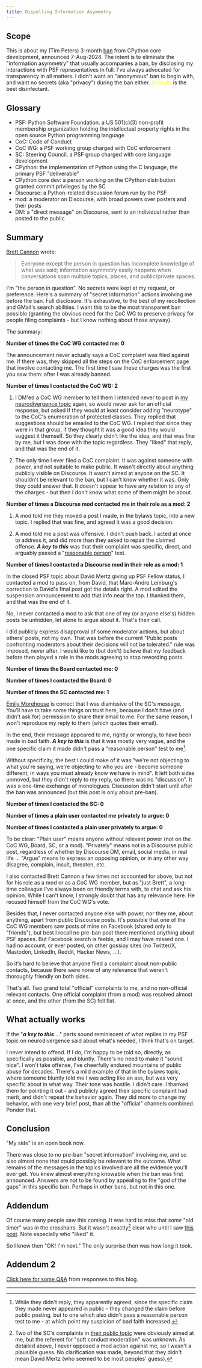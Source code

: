 ```yaml
---
title: Dispelling Information Asymmetry
---
```


Scope
-----
This is about my (Tim Peters) 3-month [ban](https://discuss.python.org/t/three-month-suspension-for-a-core-developer/60250) from CPython core development, announced 7-Aug-2024. The intent is to eliminate the "information asymmetry" that usually accompanies a ban, by disclosing my interactions with PSF representatives in full. I've always advocated for transparency in all matters. I didn't want an "anonymous" ban to begin with, and want no secrets (aka "privacy") during the ban either. <font color="yellow">Sunlight</font> is the best disinfectant.

Glossary
--------
- PSF: Python Software Foundation. a US 501(c)(3) non-profit membership organization holding the intellectual property rights in the open source Python programming language
- CoC: Code of Conduct
- CoC WG: a PSF working group charged with CoC enforcement
- SC: Steering Council, a PSF group charged with core language development
- CPython: the implementation of Python using the C language, the primary PSF "deliverable"
- CPython core dev: a person working on the CPython distribution granted commit privileges by the SC
- Discourse: a Python-related discussion forum run by the PSF
- mod: a moderator on Discourse, with broad powers over posters and their posts
- DM: a "direct message" on Discourse, sent to an individual rather than posted to the public

Summary
-------

[Brett Cannon](https://discuss.python.org/t/three-month-suspension-for-a-core-developer/60250/7) wrote:

> Everyone except the person in question has incomplete knowledge of what was said; information asymmetry easily happens when conversations span multiple topics, places, and public/private spaces.

I'm "the person in question". No secrets were kept at my
request, or preference. Here's a summary of "secret information"
actions involving me before the ban. Full disclosure. It's exhaustive,
to the best of my recollection and GMail's search abilities. I want
this to be the most transparent ban possible (granting the obvious
need for the CoC WG to preserve privacy for people filing complaints -
but I know nothing about those anyway).

The summary:

**Number of times the CoC WG contacted me: 0**

The announcement never actually says a CoC complaint
was filed against me. If there was, they skipped all the steps on the
CoC enforcement page that involve contacting me. The first time I saw
these charges was the first you saw them: after I was already banned.

**Number of times I contacted the CoC WG: 2**
1. I DM'ed a CoC WG member to tell them I intended never to post in [my
neurodivergence topic](https://discuss.python.org/t/how-can-we-better-support-neurodivergent-newcomers-to-the-community/58724) again,
so would never ask for an official
response, but asked if they would at least consider adding "neurotype"
to the CoC's enumeration of protected classes. They replied that
suggestions should be emailed to the CoC WG. I replied that since they
were in that group, if they thought it was a good idea they would
suggest it themself. So they clearly didn't like the idea, and that
was fine by me, but I was done with the topic regardless. They "liked"
that reply, and that was the end of it.

2. The only time I ever filed a CoC complaint. It was against someone
with power, and not suitable to make public. It wasn't directly about
anything publicly visible on Discourse. It wasn't aimed at anyone on
the SC. It shouldn't be relevant to the ban, but I can't know whether
it was. Only they could answer that. It doesn't appear to have any
relation to any of the charges - but then I don't know what some of
them might be about.

**Number of times a Discourse mod contacted me in their role as a mod: 2**
1. A mod told me they moved a post I made, in the bylaws topic, into a
new topic. I replied that was fine, and agreed it was a good decision.

2. A mod told me a post was offensive. I didn't push back. I acted at once to
address it, and did more than they asked to repair the claimed offense.
***A key to this*** was that their complaint was specific, direct, and
arguably passed a
"[reasonable person](https://en.wikipedia.org/wiki/Reasonable_person)" test.

**Number of times I contacted a Discourse mod in their role as a mod: 1**

In the closed PSF topic about David Mertz giving up PSF Fellow status,
I contacted a mod to pass on, from David, that Marc-Andre Lemburg's
correction to David's final post got the details right. A mod edited
the suspension announcement to add that info near the top. I thanked
them, and that was the end of it.

No, I never contacted a mod to ask that one of my (or anyone else's)
hidden posts be unhidden, let alone to argue about it. That's their
call.

I did publicly express disapproval of some moderator actions, but
about others' posts, not my own. That was before the current "Public
posts confronting moderators about their decisions will not be
tolerated." rule was imposed, never after. I would like to (but don't)
believe that my feedback before then played a role in the mods
agreeing to stop rewording posts.

**Number of times the Board contacted me: 0**

**Number of times I contacted the Board: 0**

**Number of times the SC contacted me: 1**

[Emily Morehouse](https://discuss.python.org/t/three-month-suspension-for-a-core-developer/60250/18) is correct that I was dismissive of the SC's message. You'll have to take some things on
trust here, because I don't have (and didn't ask for) permission
to share their email to me. For the same reason, I won't
reproduce my reply to them (which quotes their email).

In the end, their message appeared to me, rightly or wrongly,
to have been made in bad faith. ***A key to this***
is that it was mostly very vague, and the one specific claim it made
didn't pass a "reasonable person" test to me[^1].

[^1]: While they didn't reply, they apparently agreed, since the specific claim they made never appeared in public - they changed the claim before public posting, but to one which also didn't pass a reasonable person test to me - at which point my suspicion of bad faith increased.

Without specificity, the best I could make of it was "we're not
objecting to what you're saying, we're objecting to who you are -
become someone different, in ways you must already know we have in
mind". It left both sides unmoved, but they didn't reply to my reply,
so there was no "discussion". It was a one-time exchange of
monologues. Discussion didn't start until after the ban was announced
(but this post is only about pre-ban).

**Number of times I contacted the SC: 0**

**Number of times a plain user contacted me privately to argue: 0**

**Number of times I contacted a plain user privately to argue: 0**

To be clear: "Plain user" means anyone without relevant power (not on the CoC WG,
Board, SC, or a mod).
"Privately" means not in a Discourse public post, regardless of
whether by Discourse DM, email, social media, in real life ...
"Argue" means to express an opposing opinion, or in any other way
disagree, complain, insult, threaten, etc.

I also contacted Brett Cannon a few times not accounted for above, but not
for his role as a mod or as a CoC WG member, but as "just Brett", a
long-time colleague I've always been on friendly terms with, to chat
and ask his opinion. While I can't know, I strongly doubt that has any
relevance here. He recused himself from the CoC WG's vote.

Besides that, I never contacted anyone else with power, nor they me,
about anything, apart from public Discourse posts. It's possible that
one of the CoC WG members saw posts of mine on Facebook (shared only
to "friends"), but best I recall no pre-ban post there mentioned
anything about PSF spaces. But Facebook search is feeble, and I may
have missed one. I had no account, or ever posted, on other gossipy
sites (no Twitter/X, Mastodon, LinkedIn, Reddit, Hacker News, ...).

So it's hard to believe that anyone filed a complaint about non-public
contacts, because there were none of any relevance that weren't
thoroughly friendly on both sides.

That's all. Two grand total "official" complaints to me, and no non-official
relevant contacts. One official complaint (from a mod) was resolved
almost at once, and the other (from the SC) fell flat.

What actually works
-------------------
If the "***a key to this*** ..." parts sound reminiscent of what replies in
my PSF topic on neurodivergence said about what's needed, I think
that's on target.

I never intend to offend. If I do, I'm happy to be told so, directly, as
specifically as possible, and bluntly. There's no need to make it
"sound nice". I won't take offense, I've cheerfully endured mountains
of public abuse for decades. There's a mild example of that in the
bylaws  topic, where someone bluntly told me I was acting like an ass,
but was very specific about in what way. Their tone was hostile. I
didn't care. I thanked them for pointing it out - and publicly agreed
their specific complaint had merit, and didn't repeat the behavior
again. They did more to change my behavior, with one very brief post,
than all the "official" channels combined. Ponder that.

Conclusion
----------
"My side" is an open book now.

There was close to no pre-ban "secret information" involving me, and
so also almost none that could possibly be relevant to the outcome.
What remains of the messages in the topics involved are all the
evidence you'll ever get. You knew almost everything knowable when the
ban was first announced. Answers are not to be found by appealing to
the "god of the gaps" in this specific ban. Perhaps in other bans, but
not in this one.

Addendum
--------
Of course many people saw this coming. It was hard to miss that _some_ "old timer"
was in the crosshairs. But it wasn't exactly[^2] clear who until I saw
[this post](https://discuss.python.org/t/im-leaving-too/58408/9). Note especially
who "liked" it.

So I knew then "OK! I'm next." The only surprise then was how long it took.

Addendum 2
----------
[Click here for some Q&A](ban_qa) from responses to this blog.

[^2]: Two of the SC's complaints in [their public topic](https://discuss.python.org/t/inclusive-communications-expectations-in-python-spaces/57950) were obviously aimed at me, but the referent for "soft conduct moderation" was unknown. As detailed above, I never opposed a mod action against me, so I wasn't a plausible guess. No clarification was made, beyond that they didn't mean David Mertz (who seemed to be most peoples' guess).
***
